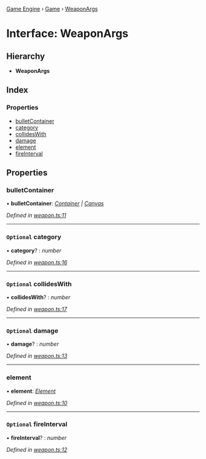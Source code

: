 [Game Engine](../README.md) › [Game](../modules/game.md) › [WeaponArgs](game.weaponargs.md)

# Interface: WeaponArgs

## Hierarchy

* **WeaponArgs**

## Index

### Properties

* [bulletContainer](game.weaponargs.md#bulletcontainer)
* [category](game.weaponargs.md#optional-category)
* [collidesWith](game.weaponargs.md#optional-collideswith)
* [damage](game.weaponargs.md#optional-damage)
* [element](game.weaponargs.md#element)
* [fireInterval](game.weaponargs.md#optional-fireinterval)

## Properties

###  bulletContainer

• **bulletContainer**: *[Container](../classes/game.container.md) | [Canvas](../classes/game.canvas.md)*

*Defined in [weapon.ts:11](https://github.com/noobiept/game_engine/blob/625c324/source/weapon.ts#L11)*

___

### `Optional` category

• **category**? : *number*

*Defined in [weapon.ts:16](https://github.com/noobiept/game_engine/blob/625c324/source/weapon.ts#L16)*

___

### `Optional` collidesWith

• **collidesWith**? : *number*

*Defined in [weapon.ts:17](https://github.com/noobiept/game_engine/blob/625c324/source/weapon.ts#L17)*

___

### `Optional` damage

• **damage**? : *number*

*Defined in [weapon.ts:13](https://github.com/noobiept/game_engine/blob/625c324/source/weapon.ts#L13)*

___

###  element

• **element**: *[Element](../classes/game.element.md)*

*Defined in [weapon.ts:10](https://github.com/noobiept/game_engine/blob/625c324/source/weapon.ts#L10)*

___

### `Optional` fireInterval

• **fireInterval**? : *number*

*Defined in [weapon.ts:12](https://github.com/noobiept/game_engine/blob/625c324/source/weapon.ts#L12)*

